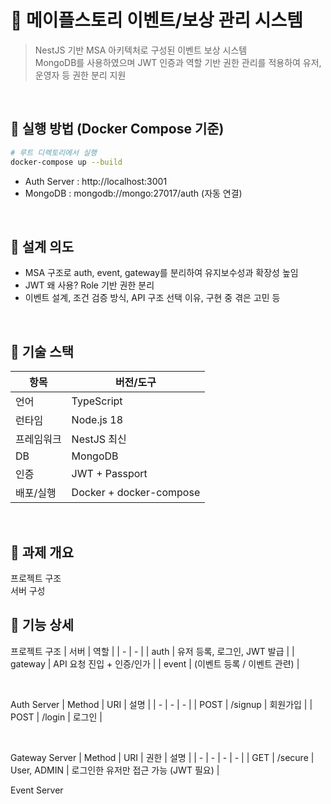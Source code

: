 # 🍄‍ 메이플스토리 이벤트/보상 관리 시스템
> NestJS 기반 MSA 아키텍처로 구성된 이벤트 보상 시스템  
> MongoDB를 사용하였으며 JWT 인증과 역할 기반 권한 관리를 적용하여 유저, 운영자 등 권한 분리 지원

<br>

## 🔧 실행 방법 (Docker Compose 기준)

```bash
# 루트 디렉토리에서 실행
docker-compose up --build
```
- Auth Server : http://localhost:3001
- MongoDB : mongodb://mongo:27017/auth (자동 연결)

<br>

## 🧠 설계 의도
- MSA 구조로 auth, event, gateway를 분리하여 유지보수성과 확장성 높임
- JWT 왜 사용? Role 기반 권한 분리
- 이벤트 설계, 조건 검증 방식, API 구조 선택 이유, 구현 중 겪은 고민 등

<br>

## 🧱 기술 스택
| 항목 | 버전/도구 |
| - | - |
| 언어 | TypeScript |
| 런타임 | Node.js 18 |
| 프레임워크 | NestJS 최신 |
| DB | MongoDB |
| 인증 | JWT + Passport |
| 배포/실행 | Docker + docker-compose |

<br>

## 🧩 과제 개요
프로젝트 구조  
서버 구성

## 🔧 기능 상세
프로젝트 구조
| 서버 | 역할 |
| - | - |
| auth | 유저 등록, 로그인, JWT 발급 |
| gateway | API 요청 진입 + 인증/인가 |
| event | (이벤트 등록 / 이벤트 관련) |

<br>

Auth Server
| Method | URI | 설명 |
| - | - | - |
| POST | /signup | 회원가입 |
| POST | /login | 로그인 |

<br>

Gateway Server
| Method | URI | 권한 | 설명 |
| - | - | - | - |
| GET | /secure | User, ADMIN | 로그인한 유저만 접근 가능 (JWT 필요) |

Event Server